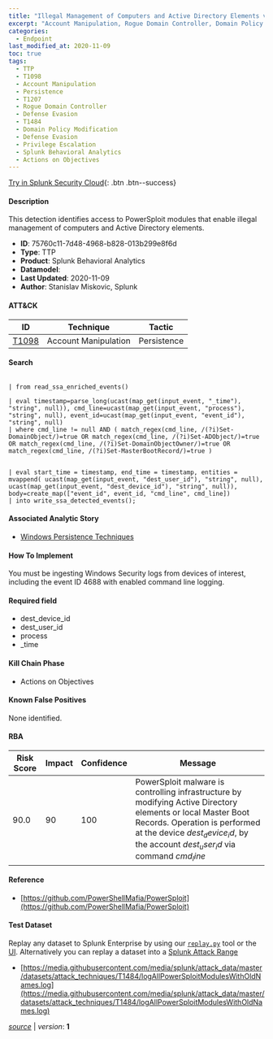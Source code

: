 ```yaml
---
title: "Illegal Management of Computers and Active Directory Elements via PowerSploit modules"
excerpt: "Account Manipulation, Rogue Domain Controller, Domain Policy Modification"
categories:
  - Endpoint
last_modified_at: 2020-11-09
toc: true
tags:
  - TTP
  - T1098
  - Account Manipulation
  - Persistence
  - T1207
  - Rogue Domain Controller
  - Defense Evasion
  - T1484
  - Domain Policy Modification
  - Defense Evasion
  - Privilege Escalation
  - Splunk Behavioral Analytics
  - Actions on Objectives
---
```




[Try in Splunk Security Cloud](https://www.splunk.com/en_us/cyber-security.html){: .btn .btn--success}

#### Description

This detection identifies access to PowerSploit modules that enable illegal management of computers and Active Directory elements.

- **ID**: 75760c11-7d48-4968-b828-013b299e8f6d
- **Type**: TTP
- **Product**: Splunk Behavioral Analytics
- **Datamodel**: 
- **Last Updated**: 2020-11-09
- **Author**: Stanislav Miskovic, Splunk


#### ATT&CK

| ID          | Technique   | Tactic       |
| ----------- | ----------- |--------------|
| [T1098](https://attack.mitre.org/techniques/T1098/) | Account Manipulation | Persistence || [T1207](https://attack.mitre.org/techniques/T1207/) | Rogue Domain Controller | Defense Evasion || [T1484](https://attack.mitre.org/techniques/T1484/) | Domain Policy Modification | Defense Evasion, Privilege Escalation |


#### Search

```

| from read_ssa_enriched_events()

| eval timestamp=parse_long(ucast(map_get(input_event, "_time"), "string", null)), cmd_line=ucast(map_get(input_event, "process"), "string", null), event_id=ucast(map_get(input_event, "event_id"), "string", null) 
| where cmd_line != null AND ( match_regex(cmd_line, /(?i)Set-DomainObject/)=true OR match_regex(cmd_line, /(?i)Set-ADObject/)=true OR match_regex(cmd_line, /(?i)Set-DomainObjectOwner/)=true OR match_regex(cmd_line, /(?i)Set-MasterBootRecord/)=true )


| eval start_time = timestamp, end_time = timestamp, entities = mvappend( ucast(map_get(input_event, "dest_user_id"), "string", null), ucast(map_get(input_event, "dest_device_id"), "string", null)), body=create_map(["event_id", event_id, "cmd_line", cmd_line]) 
| into write_ssa_detected_events();
```

#### Associated Analytic Story
* [Windows Persistence Techniques](/stories/windows_persistence_techniques)


#### How To Implement
You must be ingesting Windows Security logs from devices of interest, including the event ID 4688 with enabled command line logging.

#### Required field
* dest_device_id
* dest_user_id
* process
* _time


#### Kill Chain Phase
* Actions on Objectives


#### Known False Positives
None identified.



#### RBA

| Risk Score  | Impact      | Confidence   | Message      |
| ----------- | ----------- |--------------|--------------|
| 90.0 | 90 | 100 | PowerSploit malware is controlling infrastructure by modifying Active Directory elements or local Master Boot Records. Operation is performed at the device $dest_device_id$, by the account $dest_user_id$ via command $cmd_line$ |



#### Reference

* [https://github.com/PowerShellMafia/PowerSploit](https://github.com/PowerShellMafia/PowerSploit)



#### Test Dataset
Replay any dataset to Splunk Enterprise by using our [`replay.py`](https://github.com/splunk/attack_data#using-replaypy) tool or the [UI](https://github.com/splunk/attack_data#using-ui).
Alternatively you can replay a dataset into a [Splunk Attack Range](https://github.com/splunk/attack_range#replay-dumps-into-attack-range-splunk-server)

* [https://media.githubusercontent.com/media/splunk/attack_data/master/datasets/attack_techniques/T1484/logAllPowerSploitModulesWithOldNames.log](https://media.githubusercontent.com/media/splunk/attack_data/master/datasets/attack_techniques/T1484/logAllPowerSploitModulesWithOldNames.log)



[*source*](https://github.com/splunk/security_content/tree/develop/detections/endpoint/illegal_management_of_computers_and_active_directory_elements_via_powersploit_modules.yml) \| *version*: **1**